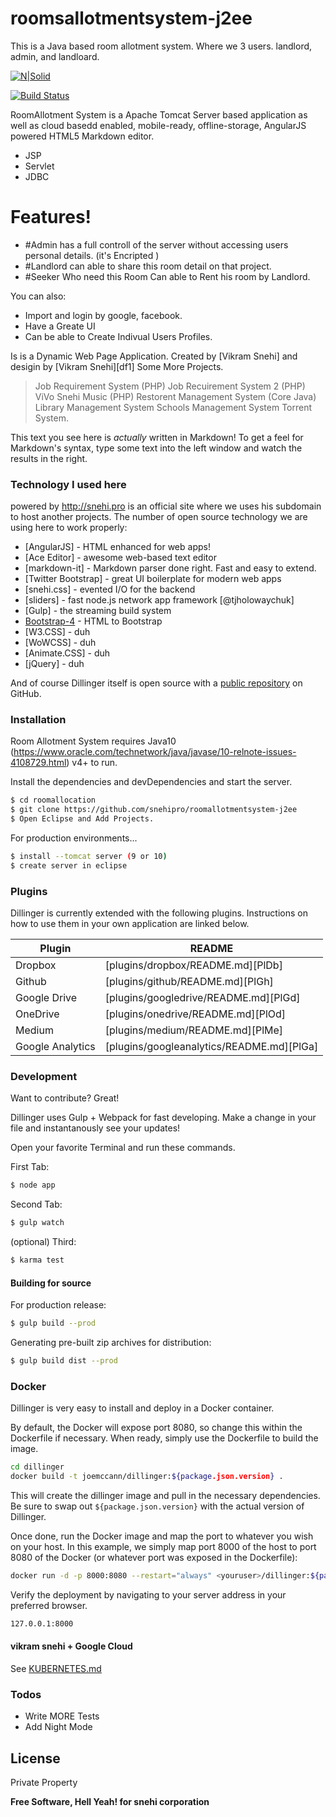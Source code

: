 # roomsallotmentsystem-j2ee
This is a Java based room allotment system. 
Where we 3 users. landlord, admin, and landloard.

[![N|Solid](https://cldup.com/dTxpPi9lDf.thumb.png)](https://nodesource.com/products/nsolid)

[![Build Status](https://travis-ci.org/joemccann/dillinger.svg?branch=master)](https://travis-ci.org/joemccann/dillinger)

RoomAllotment System is a Apache Tomcat Server based application as well as cloud basedd enabled, mobile-ready, offline-storage, AngularJS powered HTML5 Markdown editor.

  - JSP
  - Servlet
  - JDBC
  

# Features!

  - #Admin has a full controll of the server without accessing users personal details. (it's Encripted )
  - #Landlord can able to share this room detail on that project.
  - #Seeker Who need this Room Can able to Rent his room by Landlord.


You can also:
  - Import and login by google, facebook.
  - Have a Greate UI
  - Can be able to Create Indivual Users Profiles.

Is is a Dynamic Web Page Application. Created by [Vikram Snehi] and desigin by [Vikram Snehi][df1]
Some More Projects.

> Job Requirement System (PHP)
> Job Recuirement System 2 (PHP)
> ViVo Snehi Music (PHP)
> Restorent Management System (Core Java)
> Library Management System
> Schools Management System
> Torrent System.

This text you see here is *actually* written in Markdown! To get a feel for Markdown's syntax, type some text into the left window and watch the results in the right.

### Technology I used here

powered by http://snehi.pro is an official site where we uses his subdomain to host another projects. The number of open source technology we are using here to work properly:

* [AngularJS] - HTML enhanced for web apps!
* [Ace Editor] - awesome web-based text editor
* [markdown-it] - Markdown parser done right. Fast and easy to extend.
* [Twitter Bootstrap] - great UI boilerplate for modern web apps
* [snehi.css] - evented I/O for the backend
* [sliders] - fast node.js network app framework [@tjholowaychuk]
* [Gulp] - the streaming build system
* [Bootstrap-4](http://bootstrap.com) - HTML to Bootstrap
* [W3.CSS] - duh
* [WoWCSS] - duh
* [Animate.CSS] - duh
* [jQuery] - duh


And of course Dillinger itself is open source with a [public repository][dill]
 on GitHub.

### Installation

Room Allotment System requires Java10 (https://www.oracle.com/technetwork/java/javase/10-relnote-issues-4108729.html) v4+ to run.

Install the dependencies and devDependencies and start the server.

```sh
$ cd roomallocation
$ git clone https://github.com/snehipro/roomallotmentsystem-j2ee
$ Open Eclipse and Add Projects.
```

For production environments...

```sh
$ install --tomcat server (9 or 10)
$ create server in eclipse
```

### Plugins

Dillinger is currently extended with the following plugins. Instructions on how to use them in your own application are linked below.

| Plugin | README |
| ------ | ------ |
| Dropbox | [plugins/dropbox/README.md][PlDb] |
| Github | [plugins/github/README.md][PlGh] |
| Google Drive | [plugins/googledrive/README.md][PlGd] |
| OneDrive | [plugins/onedrive/README.md][PlOd] |
| Medium | [plugins/medium/README.md][PlMe] |
| Google Analytics | [plugins/googleanalytics/README.md][PlGa] |


### Development

Want to contribute? Great!

Dillinger uses Gulp + Webpack for fast developing.
Make a change in your file and instantanously see your updates!

Open your favorite Terminal and run these commands.

First Tab:
```sh
$ node app
```

Second Tab:
```sh
$ gulp watch
```

(optional) Third:
```sh
$ karma test
```
#### Building for source
For production release:
```sh
$ gulp build --prod
```
Generating pre-built zip archives for distribution:
```sh
$ gulp build dist --prod
```
### Docker
Dillinger is very easy to install and deploy in a Docker container.

By default, the Docker will expose port 8080, so change this within the Dockerfile if necessary. When ready, simply use the Dockerfile to build the image.

```sh
cd dillinger
docker build -t joemccann/dillinger:${package.json.version} .
```
This will create the dillinger image and pull in the necessary dependencies. Be sure to swap out `${package.json.version}` with the actual version of Dillinger.

Once done, run the Docker image and map the port to whatever you wish on your host. In this example, we simply map port 8000 of the host to port 8080 of the Docker (or whatever port was exposed in the Dockerfile):

```sh
docker run -d -p 8000:8080 --restart="always" <youruser>/dillinger:${package.json.version}
```

Verify the deployment by navigating to your server address in your preferred browser.

```sh
127.0.0.1:8000
```

#### vikram snehi + Google Cloud

See [KUBERNETES.md](https://github.com/snehipro/roomallotmentsystem-j2ee/README.md)


### Todos

 - Write MORE Tests
 - Add Night Mode

License
----

Private Property


**Free Software, Hell Yeah! for snehi corporation**

 


   [dill]: <https://github.com/snehipro/roomallotmentsystem-j2ee>
   [git-repo-url]: <https://github.com/snehipro/roomallotmentsystem-j2ee.git>
   [SNEHI PRO]: <http://snehi.pro>
   
